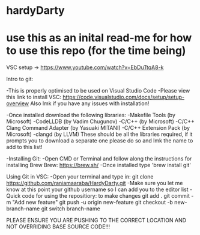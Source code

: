 # hardyDarty

# use this as an inital read-me for how to use this repo (for the time being)
VSC setup -> https://www.youtube.com/watch?v=EbDuTtqA8-k

Intro to git:

-This is properly optimised to be used on Visual Studio Code
-Please view this link to install VSC: https://code.visualstudio.com/docs/setup/setup-overview
  Also lmk if you have any issues with installation!

-Once installed download the following libraries:
  -Makefile Tools (by Microsoft)
  -CodeLLDB (by Vadim Chugunov)
  -C/C++ (by Microsoft)
  -C/C++ Clang Command Adapter (by Yasuaki MITANI)
  -C/C++ Extension Pack (by Microsoft)
  -clangd (by LLVM)
  These should be all the libraries required, if it prompts you to download a separate one please do so and lmk the name to add to this list!

-Installing Git:
  -Open CMD or Terminal and follow along the instructions for installing Brew
    Brew: https://brew.sh/
  -Once installed type 'brew install git'

Using Git in VSC:
-Open your terminal and type in: 
  git clone https://github.com/raniamaaraba/HardyDarty.git
-Make sure you let me know at this point your github username so I can add you to the editor list
-Quick code for using the repositiory:
  to make changes
  git add .
  git commit -m "Add new feature"
  git push -u origin new-feature
  git checkout -b new-branch-name
  git switch branch-name

PLEASE ENSURE YOU ARE PUSHING TO THE CORRECT LOCATION AND NOT OVERRIDING BASE SOURCE CODE!!!




